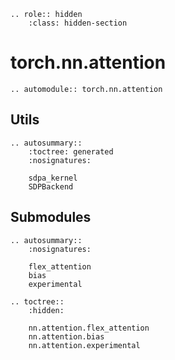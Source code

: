 ```{eval-rst}
.. role:: hidden
    :class: hidden-section
```

# torch.nn.attention

```{eval-rst}
.. automodule:: torch.nn.attention
```

## Utils
```{eval-rst}
.. autosummary::
    :toctree: generated
    :nosignatures:

    sdpa_kernel
    SDPBackend
```

## Submodules
```{eval-rst}
.. autosummary::
    :nosignatures:

    flex_attention
    bias
    experimental
```

<!-- Hidden toctree for submodules -->
```{eval-rst}
.. toctree::
    :hidden:

    nn.attention.flex_attention
    nn.attention.bias
    nn.attention.experimental
```
